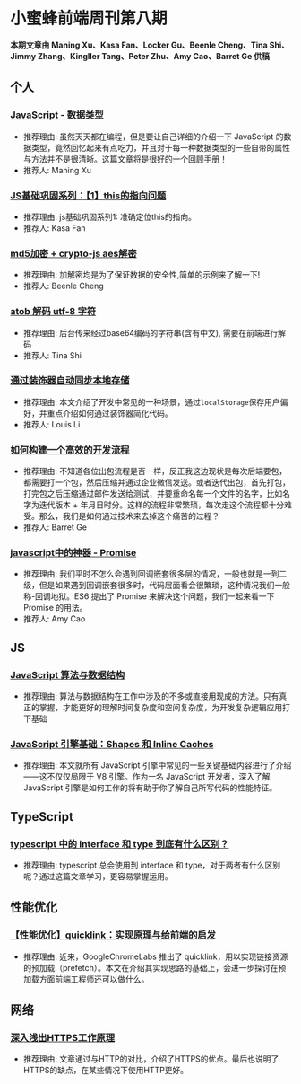 # 小蜜蜂前端周刊第八期

**本期文章由 Maning Xu、Kasa Fan、Locker Gu、Beenle Cheng、Tina Shi、Jimmy Zhang、Kingller Tang、Peter Zhu、Amy Cao、Barret Ge 供稿**

## 个人

### [JavaScript - 数据类型](https://www.jianshu.com/p/6eba012992fe)

+ 推荐理由: 虽然天天都在编程，但是要让自己详细的介绍一下 JavaScript 的数据类型，竟然回忆起来有点吃力，并且对于每一种数据类型的一些自带的属性与方法并不是很清晰。这篇文章将是很好的一个回顾手册！
+ 推荐人: Maning Xu

### [JS基础巩固系列：【1】this的指向问题](https://fansgithub.github.io/2018/12/29/this%E6%8C%87%E5%90%91/)

+ 推荐理由: js基础巩固系列1: 准确定位this的指向。
+ 推荐人: Kasa Fan

### [md5加密 + crypto-js aes解密](https://beenle-xiaojie.github.io/2018/12/26/encrypt-decrypt/)

+ 推荐理由: 加解密均是为了保证数据的安全性,简单的示例来了解一下!
+ 推荐人: Beenle Cheng

### [atob 解码 utf-8 字符](https://xue5602.github.io/2018/12/19/atob%E8%A7%A3%E7%A0%81utf-8%E5%AD%97%E7%AC%A6/)

+ 推荐理由: 后台传来经过base64编码的字符串(含有中文), 需要在前端进行解码
+ 推荐人: Tina Shi

### [通过装饰器自动同步本地存储](https://lichangwei.github.io/2018/12/27/storage-decorator/)

+ 推荐理由: 本文介绍了开发中常见的一种场景，通过`localStorage`保存用户偏好，并重点介绍如何通过装饰器简化代码。
+ 推荐人: Louis Li

### [如何构建一个高效的开发流程](https://juejin.im/post/5c29c553e51d453fdd603768)

+ 推荐理由: 不知道各位出包流程是否一样，反正我这边现状是每次后端要包，都需要打一个包，然后压缩并通过企业微信发送。或者迭代出包，首先打包，打完包之后压缩通过邮件发送给测试，并要重命名每一个文件的名字，比如名字为迭代版本 + 年月日时分。这样的流程非常繁琐，每次走这个流程都十分难受。那么，我们是如何通过技术来去掉这个痛苦的过程？
+ 推荐人: Barret Ge

### [javascript中的神器 - Promise](https://www.jianshu.com/p/44de2fc278f3)

+ 推荐理由: 我们平时不怎么会遇到回调嵌套很多层的情况，一般也就是一到二级，但是如果遇到回调嵌套很多时，代码层面看会很繁琐，这种情况我们一般称-回调地狱。ES6 提出了 Promise 来解决这个问题，我们一起来看一下 Promise 的用法。
+ 推荐人: Amy Cao

## JS

### [JavaScript 算法与数据结构](https://github.com/trekhleb/javascript-algorithms/blob/master/README.zh-CN.md)

+ 推荐理由: 算法与数据结构在工作中涉及的不多或直接用现成的方法。只有真正的掌握，才能更好的理解时间复杂度和空间复杂度，为开发复杂逻辑应用打下基础

### [JavaScript 引擎基础：Shapes 和 Inline Caches](https://zhuanlan.zhihu.com/p/38202123)

+ 推荐理由: 本文就所有 JavaScript 引擎中常见的一些关键基础内容进行了介绍——这不仅仅局限于 V8 引擎。作为一名 JavaScript 开发者，深入了解 JavaScript 引擎是如何工作的将有助于你了解自己所写代码的性能特征。

## TypeScript

### [typescript 中的 interface 和 type 到底有什么区别？](https://github.com/Weiyu-Chen/blog/issues/7)

+ 推荐理由: typescript 总会使用到 interface 和 type，对于两者有什么区别呢？通过这篇文章学习，更容易掌握运用。

## 性能优化

###  [【性能优化】quicklink：实现原理与给前端的启发](https://juejin.im/post/5c21f8435188256d12597789)

+ 推荐理由: 近来，GoogleChromeLabs 推出了 quicklink，用以实现链接资源的预加载（prefetch）。本文在介绍其实现思路的基础上，会进一步探讨在预加载方面前端工程师还可以做什么。

## 网络

### [深入浅出HTTPS工作原理](https://github.com/ljianshu/Blog/issues/50)

+ 推荐理由: 文章通过与HTTP的对比，介绍了HTTPS的优点。最后也说明了HTTPS的缺点，在某些情况下使用HTTP更好。